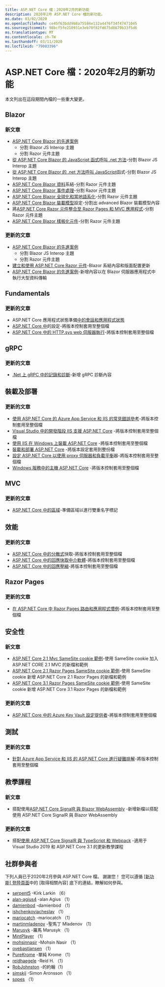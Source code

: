 ```yaml
---
title: ASP.NET Core 檔：2020年2月的新功能
description: 2020年2月 ASP.NET Core 檔的新功能。
ms.date: 03/02/2020
ms.openlocfilehash: ce45f63bdd9b8a75584e132a4476f34f47471045
ms.sourcegitcommit: 98bcf5fe210931e3eb70f82fd675d8679b33f5d6
ms.translationtype: MT
ms.contentlocale: zh-TW
ms.lasthandoff: 03/11/2020
ms.locfileid: "79083396"
---
```

# <a name="aspnet-core-docs-whats-new-for-february-2020"></a>ASP.NET Core 檔：2020年2月的新功能

本文列出在這段期間內檔的一些重大變更。

## <a name="blazor"></a>Blazor

### <a name="new-articles"></a>新文章

- [ASP.NET Core Blazor 的先進案例](../blazor/advanced-scenarios.md)
  - 分割 Blazor JS Interop 主題
  - 分割 Razor 元件主題
- [從 ASP.NET Core Blazor 的 JavaScript 函式呼叫 .net 方法](../blazor/call-dotnet-from-javascript.md)-分割 Blazor JS Interop 主題
- [從 ASP.NET Core Blazor 的 .net 方法呼叫 JavaScript](../blazor/call-javascript-from-dotnet.md)函式-分割 Blazor JS Interop 主題
- [ASP.NET Core Blazor 資料](../blazor/data-binding.md)系結-分割 Razor 元件主題
- [ASP.NET Core Blazor 事件處理](../blazor/event-handling.md)-分割 Razor 元件主題
- [ASP.NET Core Blazor 全球化和當地語系化](../blazor/globalization-localization.md)-分割 Razor 元件主題
- [ASP.NET Core Blazor 裝載模型](../blazor/hosting-model-configuration.md)設定-分割出 advanced Blazor 裝載模型內容
- 將[ASP.NET Core Razor 元件整合至 Razor Pages 和 MVC 應用程式](../blazor/integrate-components.md)-分割 Razor 元件主題
- [ASP.NET Core Blazor 樣板化元件](../blazor/templated-components.md)-分割 Razor 元件主題

### <a name="updated-articles"></a>更新的文章

- [ASP.NET Core Blazor 的先進案例](../blazor/advanced-scenarios.md)
  - 分割 Blazor JS Interop 主題
  - 分割 Razor 元件主題
- [建立和使用 ASP.NET Core Razor 元件](../blazor/components.md)-Blazor 系結內容和版面配置更新
- [ASP.NET Core Blazor 的先進案例](../blazor/advanced-scenarios.md)-新增內容以在 Blazor 伺服器應用程式中執行大型資料傳輸

## <a name="fundamentals"></a>Fundamentals

### <a name="updated-articles"></a>更新的文章

- ASP.NET Core 應用程式狀態準備[中的會話和應用程式狀態](../fundamentals/app-state.md)
- [ASP.NET Core 中](../fundamentals/configuration/index.md)的設定-將版本控制套用至整個檔
- [ASP.NET Core 中的 HTTP.sys web 伺服器執行](../fundamentals/servers/httpsys.md)-將版本控制套用至整個檔

## <a name="grpc"></a>gRPC

### <a name="updated-articles"></a>更新的文章

- [.Net 上 gRPC 中的記錄和診斷](../grpc/diagnostics.md)-新增 gRPC 診斷內容

## <a name="hosting-and-deployment"></a>裝載及部署

### <a name="updated-articles"></a>更新的文章

- [使用 ASP.NET Core 的 Azure App Service 和 IIS 的常見錯誤參考](../host-and-deploy/azure-iis-errors-reference.md)-將版本控制套用至整個檔
- [Visual Studio 中的開發階段 IIS 支援 ASP.NET Core](../host-and-deploy/iis/development-time-iis-support.md) -將版本控制套用至整個檔
- [使用 IIS 在 Windows 上裝載 ASP.NET Core](../host-and-deploy/iis/index.md) -將版本控制套用至整個檔
- [裝載和部署 ASP.NET Core](../host-and-deploy/index.md) -將版本設定套用到整份檔
- [設定 ASP.NET Core 以使用 proxy 伺服器和負載平衡](../host-and-deploy/proxy-load-balancer.md)器-將版本控制套用至整個檔
- [Windows 服務中的主機 ASP.NET Core](../host-and-deploy/windows-service.md) -將版本控制套用至整個檔

## <a name="mvc"></a>MVC

### <a name="updated-articles"></a>更新的文章

- [ASP.NET Core 中的區域](../mvc/controllers/areas.md)-準備區域以進行雙重名字標記

## <a name="performance"></a>效能

### <a name="updated-articles"></a>更新的文章

- [ASP.NET Core 中的分散式](../performance/caching/distributed.md)快取-將版本控制套用至整個檔
- [ASP.NET Core 中的回應快取中介軟體](../performance/caching/middleware.md)-將版本控制套用至整個檔
- [ASP.NET Core 中的回應壓縮](../performance/response-compression.md)-將版本控制套用至整個檔

## <a name="razor-pages"></a>Razor Pages

### <a name="updated-articles"></a>更新的文章

- [在 ASP.NET Core 中 Razor Pages 路由和應用程式慣例](../razor-pages/razor-pages-conventions.md)-將版本控制套用至整個檔

## <a name="security"></a>安全性

### <a name="new-articles"></a>新文章

- [ASP.NET Core 2.1 Mvc SameSite cookie 範例](../security/samesite/mvc21.md)-使用 SameSite cookie 加入 ASP.NET CORE 2.1 MVC 的新檔和範例
- [ASP.NET Core 2.1 Razor Pages SameSite cookie 範例](../security/samesite/rp21.md)-使用 SameSite cookie 新增 ASP.NET Core 2.1 Razor Pages 的新檔和範例
- [ASP.NET Core 3.1 Razor Pages SameSite cookie 範例](../security/samesite/rp31.md)-使用 SameSite cookie 新增 ASP.NET Core 3.1 Razor Pages 的新檔和範例

### <a name="updated-articles"></a>更新的文章

- [ASP.NET Core 中的 Azure Key Vault 設定提供者](../security/key-vault-configuration.md)-將版本控制套用至整個檔

## <a name="testing"></a>測試

### <a name="updated-articles"></a>更新的文章

- [針對 Azure App Service 和 IIS 的 ASP.NET Core 進行疑難排解](../test/troubleshoot-azure-iis.md)-將版本控制套用至整個檔

## <a name="tutorials"></a>教學課程

### <a name="new-articles"></a>新文章

- 搭配使用[ASP.NET Core SignalR 與 Blazor WebAssembly](../tutorials/signalr-blazor-webassembly.md) -新增新檔以搭配使用 ASP.NET Core SignalR 與 Blazor WebAssembly

### <a name="updated-articles"></a>更新的文章

- 搭配[使用 ASP.NET Core SignalR 與 TypeScript 和 Webpack](../tutorials/signalr-typescript-webpack.md) -適用于 Visual Studio 2019 和 ASP.NET Core 3.1 的更新教學課程

## <a name="community-contributors"></a>社群參與者

下列人員已于2020年2月參與 ASP.NET Core 檔。 謝謝您！ 您可以遵循 [[新功能] 登陸頁面](index.yml)中的 [取得相關內容] 底下的連結，瞭解如何參與。

- [serpent5](https://github.com/serpent5) -Kirk Larkin （6）
- [alan-agius4](https://github.com/alan-agius4) -alan Agius （1）
- [damienbod](https://github.com/damienbod) -damienbod （1）
- [ishchenkoviacheslav](https://github.com/ishchenkoviacheslav) （1）
- [mariocatch](https://github.com/mariocatch) -mariocatch （1）
- [martinmladenov](https://github.com/martinmladenov) -聖馬丁 Mladenov （1）
- [Marusyk](https://github.com/Marusyk) -羅馬 Marusyk （1）
- [MintPlayer](https://github.com/MintPlayer) （1）
- [mohsinnasir](https://github.com/mohsinnasir) -Mohsin Nasir （1）
- [ovebastiansen](https://github.com/ovebastiansen) （1）
- [PureKrome](https://github.com/PureKrome) -單純 Krome （1）
- [reidhaegele](https://github.com/reidhaegele) -Reid H. （1）
- [RobJohnston](https://github.com/RobJohnston) -的約翰（1）
- [simskij](https://github.com/simskij) -Simon Aronsson （1）
- [sopes](https://github.com/sopes) （1）
